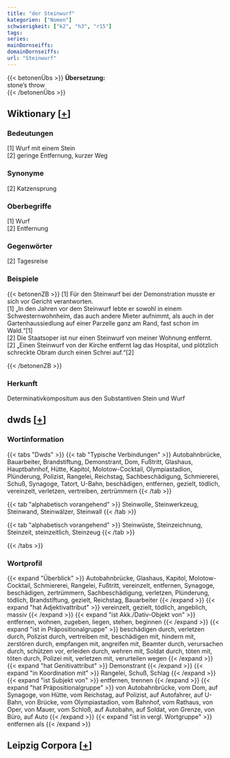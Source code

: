```yaml
---
title: "der Steinwurf"
kategorien: ["Nomen"]
schwierigkeit: ["k2", "h3", "r15"]
tags:
series:
mainDornseiffs:
domainDornseiffs:
url: "Steinwurf"
---
```


{{< betonenÜbs >}}
**Übersetzung:**  
stone’s throw  
{{< /betonenÜbs >}}

## Wiktionary [[+](https://de.wiktionary.org/wiki/Steinwurf)]

### Bedeutungen
[1] Wurf mit einem Stein  
[2] geringe Entfernung, kurzer Weg  

### Synonyme
[2] Katzensprung  

### Oberbegriffe
[1] Wurf  
[2] Entfernung  

### Gegenwörter
[2] Tagesreise  

### Beispiele
{{< betonenZB >}}
[1] Für den Steinwurf bei der Demonstration musste er sich vor Gericht verantworten.  
[1] „In den Jahren vor dem Steinwurf lebte er sowohl in einem Schwesternwohnheim, das auch andere Mieter aufnimmt, als auch in der Gartenhaussiedlung auf einer Parzelle ganz am Rand, fast schon im Wald.“[1]  
[2] Die Staatsoper ist nur einen Steinwurf von meiner Wohnung entfernt.  
[2] „Einen Steinwurf von der Kirche entfernt lag das Hospital, und plötzlich schreckte Obram durch einen Schrei auf.“[2]  

{{< /betonenZB >}}
### Herkunft
Determinativkompositum aus den Substantiven Stein und Wurf  



## dwds [[+](https://www.dwds.de/wb/Steinwurf)]

### Wortinformation
{{< tabs "Dwds" >}}
{{< tab "Typische Verbindungen" >}}
Autobahnbrücke, Bauarbeiter, Brandstiftung, Demonstrant, Dom, Fußtritt, Glashaus, Hauptbahnhof, Hütte, Kapitol, Molotow-Cocktail, Olympiastadion, Plünderung, Polizist, Rangelei, Reichstag, Sachbeschädigung, Schmiererei, Schuß, Synagoge, Tatort, U-Bahn, beschädigen, entfernen, gezielt, tödlich, vereinzelt, verletzen, vertreiben, zertrümmern
{{< /tab >}}

{{< tab "alphabetisch vorangehend" >}}
Steinwolle, Steinwerkzeug, Steinwand, Steinwälzer, Steinwall
{{< /tab >}}

{{< tab "alphabetisch vorangehend" >}}
Steinwüste, Steinzeichnung, Steinzeit, steinzeitlich, Steinzeug
{{< /tab >}}

{{< /tabs >}}

### Wortprofil
{{< expand "Überblick" >}} Autobahnbrücke, Glashaus, Kapitol, Molotow-Cocktail, Schmiererei, Rangelei, Fußtritt, vereinzelt, entfernen, Synagoge, beschädigen, zertrümmern, Sachbeschädigung, verletzen, Plünderung, tödlich, Brandstiftung, gezielt, Reichstag, Bauarbeiter {{< /expand >}}
{{< expand "hat Adjektivattribut" >}} vereinzelt, gezielt, tödlich, angeblich, massiv {{< /expand >}}
{{< expand "ist Akk./Dativ-Objekt von" >}} entfernen, wohnen, zugeben, liegen, stehen, beginnen {{< /expand >}}
{{< expand "ist in Präpositionalgruppe" >}} beschädigen durch, verletzen durch, Polizist durch, vertreiben mit, beschädigen mit, hindern mit, zerstören durch, empfangen mit, angreifen mit, Beamter durch, verursachen durch, schützen vor, erleiden durch, wehren mit, Soldat durch, töten mit, töten durch, Polizei mit, verletzen mit, verurteilen wegen {{< /expand >}}
{{< expand "hat Genitivattribut" >}} Demonstrant {{< /expand >}}
{{< expand "in Koordination mit" >}} Rangelei, Schuß, Schlag {{< /expand >}}
{{< expand "ist Subjekt von" >}} entfernen, trennen {{< /expand >}}
{{< expand "hat Präpositionalgruppe" >}} von Autobahnbrücke, vom Dom, auf Synagoge, von Hütte, vom Reichstag, auf Polizist, auf Autofahrer, auf U-Bahn, von Brücke, vom Olympiastadion, vom Bahnhof, vom Rathaus, von Oper, von Mauer, vom Schloß, auf Autobahn, auf Soldat, von Grenze, von Büro, auf Auto {{< /expand >}}
{{< expand "ist in vergl. Wortgruppe" >}} entfernen als {{< /expand >}}

## Leipzig Corpora [[+](https://corpora.uni-leipzig.de/en/res?word=Steinwurf&corpusId=deu_newscrawl-public_2018)]


